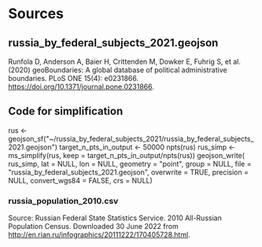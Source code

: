 # Sources

## russia_by_federal_subjects_2021.geojson
Runfola D, Anderson A, Baier H, Crittenden M, Dowker E, Fuhrig S, et al. (2020) 
geoBoundaries: A global database of political administrative boundaries. 
PLoS ONE 15(4): e0231866. https://doi.org/10.1371/journal.pone.0231866. 

## Code for simplification
rus <- geojson_sf("~/russia_by_federal_subjects_2021/russia_by_federal_subjects_2021.geojson")
target_n_pts_in_output <- 50000
npts(rus)
rus_simp <- ms_simplify(rus, keep = target_n_pts_in_output/npts(rus))
geojson_write(
  rus_simp,
  lat = NULL,
  lon = NULL,
  geometry = "point",
  group = NULL,
  file = "russia_by_federal_subjects_2021.geojson",
  overwrite = TRUE,
  precision = NULL,
  convert_wgs84 = FALSE,
  crs = NULL)

### russia_population_2010.csv
Source: Russian Federal State Statistics Service. 2010 All-Russian Population Census. Downloaded 30 June 2022 from http://en.rian.ru/infographics/20111222/170405728.html.



